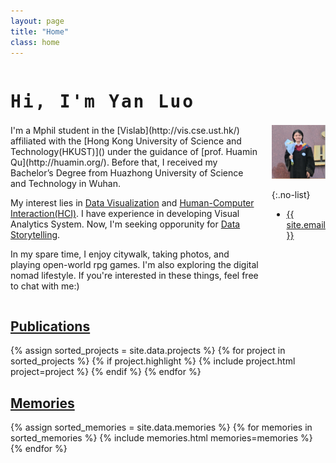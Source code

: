 ```yaml
---
layout: page
title: "Home"
class: home
---
```


<h1 id="typewriter">Hi, I'm  Yan Luo</h1>
<style>
  #typewriter {
    font-size: 2em;
    font-weight: bold;
    font-family: monospace;
    white-space: nowrap;
    overflow: hidden;
    display: inline-block; /* 确保光标跟随文字 */
    position: relative; /* 为伪元素定位 */
    letter-spacing: 0.1em; /* 调整字符间距 */
  }
  #typewriter::after {
    content: '';
    position: absolute;
    right: 0;
    width: 0.15em;
    background-color: orange;
    animation: blink-caret 0.75s step-end infinite;
  }
  @keyframes blink-caret {
    from, to { border-color: transparent; }
    50% { border-color: orange; }
  }
</style>

<script>
  document.addEventListener("DOMContentLoaded", function() {
    const element = document.getElementById("typewriter");
    const text = element.innerText;
    element.innerText = ""; // 清空初始文本
    let i = 0;
    const speed = 300; // 打字速度，单位为毫秒

    function typeWriter() {
      if (i < text.length) {
        if (text.charAt(i) === ' ') {
          element.innerHTML += '&nbsp;'; // 添加空格字符
        } else {
          element.innerHTML += text.charAt(i);
        }
        i++;
        setTimeout(typeWriter, speed);
      }
    }

    typeWriter();
  });
</script>

<div class="columns" markdown="1">

<div class="intro" markdown="1">
I'm a Mphil student in the [Vislab](http://vis.cse.ust.hk/) affiliated with the [Hong Kong University of Science and Technology(HKUST)]() under the guidance of [prof. Huamin Qu](http://huamin.org/). Before that, I received my Bachelor’s Degree from Huazhong University of Science and Technology in Wuhan.

My interest lies in [Data Visualization](https://yanluo0913.github.io) and [Human-Computer Interaction(HCI)](https://yanluo0913.github.io). I have experience in developing Visual Analytics System. Now, I'm seeking opporunity for [Data Storytelling]((https://yanluo0913.github.io)).

In my spare time, I enjoy citywalk, taking photos, and playing open-world rpg games. I'm also exploring the digital nomad lifestyle. If you're interested in these things, feel free to chat with me:)
</div>

<div class="me" markdown="1">
<picture>
  <source srcset='/images/profile.webp' type='image/webp' />
  <img
    src='/images/profile.png'
    alt='Yan Luo'>
</picture>

{:.no-list}
* <a href="mailto:{{ site.email }}">{{ site.email }}</a>
</div>

</div>

<!-- During my first year at UW, I received support from the [Fulbright program](https://en.wikipedia.org/wiki/Fulbright_Program). In 2013, I received my B.S. from [Hasso Plattner Institute](https://hpi.de/). I am a scholar of the [German National Academic Foundation](http://www.studienstiftung.de/). I have worked with the [Open Knowledge Foundation](http://www.okfn.org), [Google Research](https://ai.google/research/), [Microsoft Research](https://www.microsoft.com/en-us/research/group/vibe/), and others. Details are in my [CV]({{ "/cv/" | relative_url }}). -->

<!-- ## <a href="">News</a>

<div class="news">
  {% assign news_all = site.data.news %}
  {% for news in news_all %}
      {% include news.html news=news %}
  {% endfor %}
</div> -->
<!-- 如何做成折叠卡片式 -->

## <a href="">Publications</a>

<div class="featured-projects">
  {% assign sorted_projects = site.data.projects %}
  {% for project in sorted_projects %}
    {% if project.highlight %}
      {% include project.html project=project %}
    {% endif %}
  {% endfor %}
</div>

## <a href="">Memories</a>

<div class="featured-memories">
  {% assign sorted_memories = site.data.memories %}
  {% for memories in sorted_memories %}
      {% include memories.html memories=memories %}
  {% endfor %}
</div>

<!-- <a href="{{ "/projects/" | relative_url }}" class="button">
  <i class="fas fa-chevron-circle-right"></i>
  Show More Projects
</a> -->

<!-- ## <a href="{{ "/publications/" | relative_url }}">Memories</a>

<div class="featured-publications">
  {% assign sorted_publications = site.publications | sort: 'year' | reverse %}
  {% for pub in sorted_publications %}
    {% if pub.highlight %}
      <a href="{{ pub.pdf }}" class="publication">
        <strong>{{ pub.title }}</strong>
        <span class="authors">{% for author in pub.authors %}{{ author }}{% unless forloop.last %}, {% endunless %}{% endfor %}</span>.
        <i>{% if pub.venue %}{{ pub.venue }}, {% endif %}{{ pub.year }}</i>.
        {% for award in pub.awards %}<br/><span class="award"><i class="fas fa-{% if award == "Best Paper Award" %}trophy{% else %}award{% endif %}" aria-hidden="true"></i> {{ award }}</span>{% endfor %}
      </a>
    {% endif %}
  {% endfor %}
</div> -->

<!-- <a href="{{ "/publications/" | relative_url }}" class="button">
  <i class="fas fa-chevron-circle-right"></i>
  Show All Publications
</a> -->

